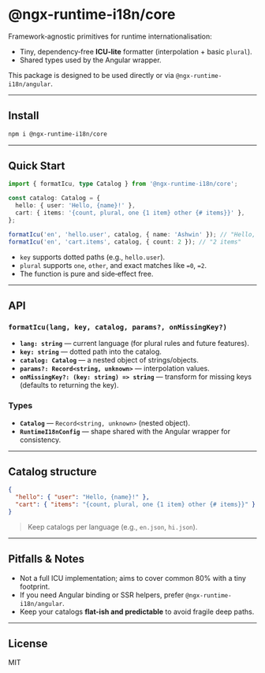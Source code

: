 # @ngx-runtime-i18n/core

Framework‑agnostic primitives for runtime internationalisation:

- Tiny, dependency‑free **ICU‑lite** formatter (interpolation + basic `plural`).
- Shared types used by the Angular wrapper.

This package is designed to be used directly or via `@ngx-runtime-i18n/angular`.

---

## Install

```bash
npm i @ngx-runtime-i18n/core
```

---

## Quick Start

```ts
import { formatIcu, type Catalog } from '@ngx-runtime-i18n/core';

const catalog: Catalog = {
  hello: { user: 'Hello, {name}!' },
  cart: { items: '{count, plural, one {1 item} other {# items}}' },
};

formatIcu('en', 'hello.user', catalog, { name: 'Ashwin' }); // "Hello, Ashwin!"
formatIcu('en', 'cart.items', catalog, { count: 2 }); // "2 items"
```

- `key` supports dotted paths (e.g., `hello.user`).
- `plural` supports `one`, `other`, and exact matches like `=0`, `=2`.
- The function is pure and side‑effect free.

---

## API

### `formatIcu(lang, key, catalog, params?, onMissingKey?)`

- **`lang: string`** — current language (for plural rules and future features).
- **`key: string`** — dotted path into the catalog.
- **`catalog: Catalog`** — a nested object of strings/objects.
- **`params?: Record<string, unknown>`** — interpolation values.
- **`onMissingKey?: (key: string) => string`** — transform for missing keys (defaults to returning the key).

### Types

- **`Catalog`** — `Record<string, unknown>` (nested object).
- **`RuntimeI18nConfig`** — shape shared with the Angular wrapper for consistency.

---

## Catalog structure

```json
{
  "hello": { "user": "Hello, {name}!" },
  "cart": { "items": "{count, plural, one {1 item} other {# items}}" }
}
```

> Keep catalogs per language (e.g., `en.json`, `hi.json`).

---

## Pitfalls & Notes

- Not a full ICU implementation; aims to cover common 80% with a tiny footprint.
- If you need Angular binding or SSR helpers, prefer `@ngx-runtime-i18n/angular`.
- Keep your catalogs **flat-ish and predictable** to avoid fragile deep paths.

---

## License

MIT
